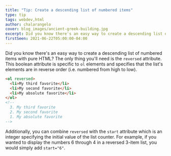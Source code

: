 ```yaml
---
title: "Tip: Create a descending list of numbered items"
type: tip
tags: webdev,html
author: chalarangelo
cover: blog_images/ancient-greek-building.jpg
excerpt: Did you know there's an easy way to create a descending list of numbered items with pure HTML? Learn how with this handy tip.
firstSeen: 2021-06-22T05:00:00-04:00
---
```


Did you know there's an easy way to create a descending list of numbered items with pure HTML? The only thing you'll need is the `reversed` attribute. This boolean attribute is specific to `ol` elements and specifies that the list's elements are in reverse order (i.e. numbered from high to low).

```html
<ol reversed>
  <li>My third favorite</li>
  <li>My second favorite</li>
  <li>My absolute favorite</li>
</ol>
<!--
  3. My third favorite
  2. My second favorite
  1. My absolute favorite
-->
```

Additionally, you can combine `reversed` with the `start` attribute which is an integer specifying the initial value of the list counter. For example, if you wanted to display the numbers 6 through 4 in a reversed 3-item list, you would simply add `start="6"`.
